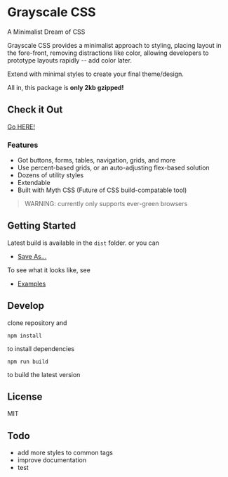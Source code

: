 # Grayscale CSS

A Minimalist Dream of CSS

Grayscale CSS provides a minimalist approach to styling, placing layout in the fore-front, removing distractions like color, allowing  developers to prototype layouts rapidly -- add color later.

Extend with minimal styles to create your final theme/design.

All in, this package is **only 2kb gzipped!**

## Check it Out

[Go HERE!](http://n2geoff.github.io/grayscale/)

### Features

- Got buttons, forms, tables, navigation, grids, and more
- Use percent-based grids, or an auto-adjusting flex-based solution
- Dozens of utility styles
- Extendable
- Built with Myth CSS (Future of CSS build-compatable tool)

> WARNING: currently only supports ever-green browsers

## Getting Started

Latest build is available in the `dist` folder. or you can

- [Save As...](http://n2geoff.github.io/grayscale/dist/grayscale.min.css)

To see what it looks like, see

- [Examples](http://n2geoff.github.io/grayscale/)

## Develop

clone repository and

	npm install

to install dependencies

	npm run build

to build the latest version

## License

MIT

## Todo

- add more styles to common tags
- improve documentation
- test
